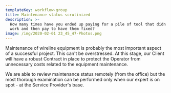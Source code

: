 ```yaml
---
templateKey: workflow-group
title: Maintenance status scrutinized
description: >-
  How many times have you ended up paying for a pile of tool that didn't even
  work and then pay to have them fixed?
image: /img/2020-02-01 23_45_47-Photos.png
---
```

Maintenance of wireline equipment is probably the most important aspect of a successful project. This can't be overstressed. At this stage, our Client will have a robust Contract in place to protect the Operator from unnecessary costs related to the equipment maintenance.

We are able to review maintenance status remotely (from the office) but the most thorough examination can be performed only when our expert is on spot - at the Service Provider's base.
